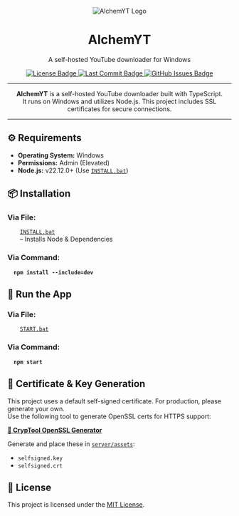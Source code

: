 <!-- Project Logo -->
<p align="center">
  <img src="https://iili.io/FUfTL67.gif" alt="AlchemYT Logo">
</p>

<!-- Project Title -->
<h1 align="center"><b>AlchemYT</b></h1>
<p align="center">
  A self-hosted YouTube downloader for Windows
</p>

<!-- Shields -->
<div align="center">
  <a href="https://github.com/AlchemistChief/AlchemYT/blob/main/LICENSE.md">
    <img src="https://img.shields.io/github/license/AlchemistChief/AlchemYT?color=green&style=flat&label=📄%20License" alt="License Badge" />
  </a>
  <a href="https://github.com/AlchemistChief/AlchemYT/commits/main">
    <img src="https://img.shields.io/github/last-commit/AlchemistChief/AlchemYT?color=blue" alt="Last Commit Badge" />
  </a>
  <a href="https://github.com/AlchemistChief/AlchemYT/issues">
    <img src="https://img.shields.io/github/issues/AlchemistChief/AlchemYT?color=orange&logo=github&logoColor=white&style=flat" alt="GitHub Issues Badge" />
  </a>
</div>

<hr>

<!-- Project Description -->
<p align="center">
  <b>AlchemYT</b> is a self-hosted YouTube downloader built with TypeScript.<br>
  It runs on Windows and utilizes Node.js. This project includes SSL certificates for secure connections.
</p>

<hr>

<!-- Requirements -->
<h2>⚙ Requirements</h2>
<ul>
  <li><b>Operating System:</b> Windows</li>
  <li><b>Permissions:</b> Admin (Elevated)</li>
  <li><b>Node.js:</b> v22.12.0+ (Use <a href="INSTALL.bat"><code>INSTALL.bat</code></a>)</li>
</ul>

<!-- Installation -->
<h2>📦 Installation</h2>
<h3>Via File:</h3>
<div style="margin-left: 2em;">
  <a href="INSTALL.bat"><code>INSTALL.bat</code></a>
  </br>– Installs Node & Dependencies
</div>

<h3>Via Command:</h3>
<div style="margin-left: 1em;">
  <pre><code><b>npm install --include=dev</b></code></pre>
</div>

<!-- Run the App -->
<h2>🚀 Run the App</h2>
<h3>Via File:</h3>
<div style="margin-left: 2em;">
  <a href="START.bat"><code>START.bat</code></a>
</div>

<h3>Via Command:</h3>
<div style="margin-left: 1em;">
  <pre><code><b>npm start</b></code></pre>
</div>

<!-- Certificate -->

<h2>🔐 Certificate & Key Generation</h2>

<p>
  This project uses a default self-signed certificate. For production, please generate your own.<br>
  Use the following tool to generate OpenSSL certs for HTTPS support:
</p>

<p>
   <a href="https://www.cryptool.org/de/cto/openssl/" target="_blank"><b>🔗 CrypTool OpenSSL Generator</b></a>
</p>

<p>Generate and place these in <a href="server/assets"><code>server/assets</code></a>:</p>
<ul>
  <li><code>selfsigned.key</code></li>
  <li><code>selfsigned.crt</code></li>
</ul>

<!-- License -->

<h2>📄 License</h2>
<p>This project is licensed under the <a href="LICENSE.md">MIT License</a>.</p>